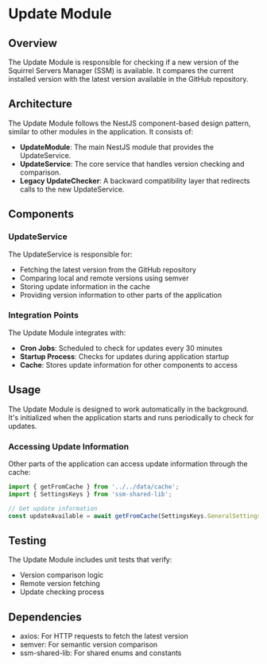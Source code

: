 # Update Module

## Overview
The Update Module is responsible for checking if a new version of the Squirrel Servers Manager (SSM) is available. It compares the current installed version with the latest version available in the GitHub repository.

## Architecture
The Update Module follows the NestJS component-based design pattern, similar to other modules in the application. It consists of:

- **UpdateModule**: The main NestJS module that provides the UpdateService.
- **UpdateService**: The core service that handles version checking and comparison.
- **Legacy UpdateChecker**: A backward compatibility layer that redirects calls to the new UpdateService.

## Components

### UpdateService
The UpdateService is responsible for:
- Fetching the latest version from the GitHub repository
- Comparing local and remote versions using semver
- Storing update information in the cache
- Providing version information to other parts of the application

### Integration Points
The Update Module integrates with:
- **Cron Jobs**: Scheduled to check for updates every 30 minutes
- **Startup Process**: Checks for updates during application startup
- **Cache**: Stores update information for other components to access

## Usage
The Update Module is designed to work automatically in the background. It's initialized when the application starts and runs periodically to check for updates.

### Accessing Update Information
Other parts of the application can access update information through the cache:
```typescript
import { getFromCache } from '../../data/cache';
import { SettingsKeys } from 'ssm-shared-lib';

// Get update information
const updateAvailable = await getFromCache(SettingsKeys.GeneralSettingsKeys.UPDATE_AVAILABLE);
```

## Testing
The Update Module includes unit tests that verify:
- Version comparison logic
- Remote version fetching
- Update checking process

## Dependencies
- axios: For HTTP requests to fetch the latest version
- semver: For semantic version comparison
- ssm-shared-lib: For shared enums and constants
